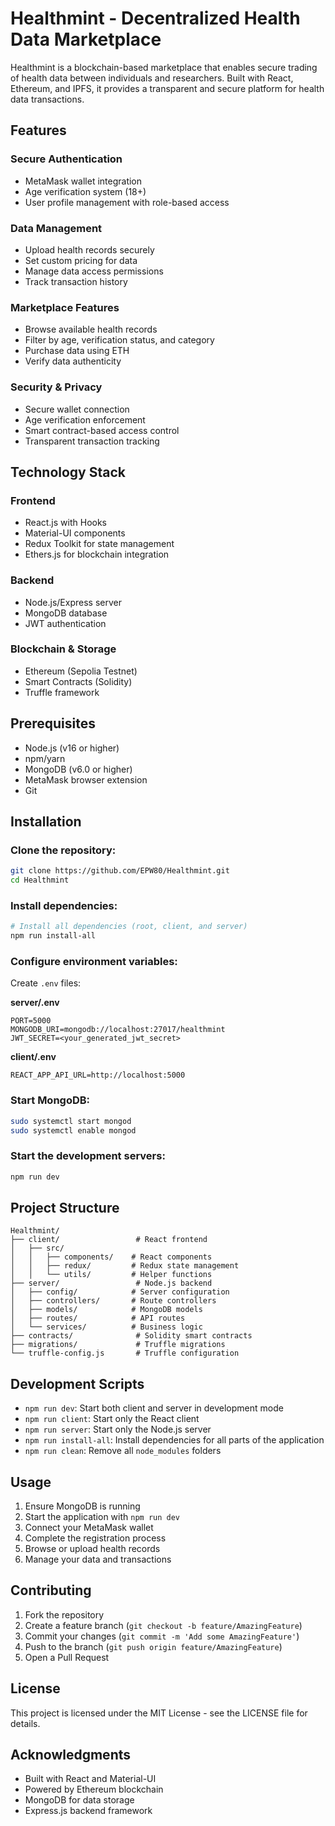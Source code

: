# Healthmint - Decentralized Health Data Marketplace

Healthmint is a blockchain-based marketplace that enables secure trading of health data between individuals and researchers. Built with React, Ethereum, and IPFS, it provides a transparent and secure platform for health data transactions.

## Features

### Secure Authentication

- MetaMask wallet integration
- Age verification system (18+)
- User profile management with role-based access

### Data Management

- Upload health records securely
- Set custom pricing for data
- Manage data access permissions
- Track transaction history

### Marketplace Features

- Browse available health records
- Filter by age, verification status, and category
- Purchase data using ETH
- Verify data authenticity

### Security & Privacy

- Secure wallet connection
- Age verification enforcement
- Smart contract-based access control
- Transparent transaction tracking

## Technology Stack

### Frontend

- React.js with Hooks
- Material-UI components
- Redux Toolkit for state management
- Ethers.js for blockchain integration

### Backend

- Node.js/Express server
- MongoDB database
- JWT authentication

### Blockchain & Storage

- Ethereum (Sepolia Testnet)
- Smart Contracts (Solidity)
- Truffle framework

## Prerequisites

- Node.js (v16 or higher)
- npm/yarn
- MongoDB (v6.0 or higher)
- MetaMask browser extension
- Git

## Installation

### Clone the repository:

```bash
git clone https://github.com/EPW80/Healthmint.git
cd Healthmint
```

### Install dependencies:

```bash
# Install all dependencies (root, client, and server)
npm run install-all
```

### Configure environment variables:

Create `.env` files:

**server/.env**

```env
PORT=5000
MONGODB_URI=mongodb://localhost:27017/healthmint
JWT_SECRET=<your_generated_jwt_secret>
```

**client/.env**

```env
REACT_APP_API_URL=http://localhost:5000
```

### Start MongoDB:

```bash
sudo systemctl start mongod
sudo systemctl enable mongod
```

### Start the development servers:

```bash
npm run dev
```

## Project Structure

```
Healthmint/
├── client/                 # React frontend
│   ├── src/
│   │   ├── components/    # React components
│   │   ├── redux/         # Redux state management
│   │   └── utils/         # Helper functions
├── server/                 # Node.js backend
│   ├── config/            # Server configuration
│   ├── controllers/       # Route controllers
│   ├── models/            # MongoDB models
│   ├── routes/            # API routes
│   └── services/          # Business logic
├── contracts/              # Solidity smart contracts
├── migrations/             # Truffle migrations
└── truffle-config.js       # Truffle configuration
```

## Development Scripts

- `npm run dev`: Start both client and server in development mode
- `npm run client`: Start only the React client
- `npm run server`: Start only the Node.js server
- `npm run install-all`: Install dependencies for all parts of the application
- `npm run clean`: Remove all `node_modules` folders

## Usage

1. Ensure MongoDB is running
2. Start the application with `npm run dev`
3. Connect your MetaMask wallet
4. Complete the registration process
5. Browse or upload health records
6. Manage your data and transactions

## Contributing

1. Fork the repository
2. Create a feature branch (`git checkout -b feature/AmazingFeature`)
3. Commit your changes (`git commit -m 'Add some AmazingFeature'`)
4. Push to the branch (`git push origin feature/AmazingFeature`)
5. Open a Pull Request

## License

This project is licensed under the MIT License - see the LICENSE file for details.

## Acknowledgments

- Built with React and Material-UI
- Powered by Ethereum blockchain
- MongoDB for data storage
- Express.js backend framework
